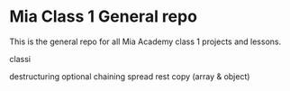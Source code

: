 # Mia Class 1 General repo

This is the general repo for all Mia Academy class 1 projects and lessons.

classi

destructuring
optional chaining
spread
rest
copy (array & object)

